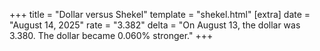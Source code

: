 +++
title = "Dollar versus Shekel"
template = "shekel.html"
[extra]
date = "August 14, 2025"
rate = "3.382"
delta = "On August 13, the dollar was 3.380. The dollar became 0.060% stronger."
+++
